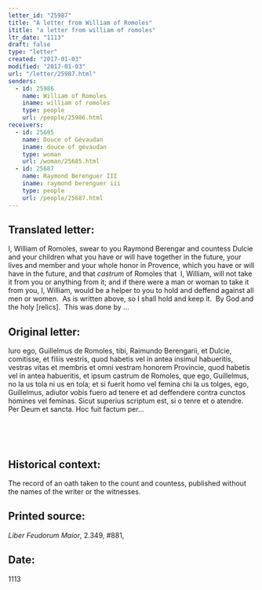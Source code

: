```yaml
---
letter_id: "25987"
title: "A letter from William of Romoles"
ititle: "a letter from william of romoles"
ltr_date: "1113"
draft: false
type: "letter"
created: "2017-01-03"
modified: "2017-01-03"
url: "/letter/25987.html"
senders:
  - id: 25986
    name: William of Romoles
    iname: william of romoles
    type: people
    url: /people/25986.html
receivers:
  - id: 25685
    name: Douce of Gévaudan
    iname: douce of gévaudan
    type: woman
    url: /woman/25685.html
  - id: 25687
    name: Raymond Berenguer III
    iname: raymond berenguer iii
    type: people
    url: /people/25687.html
---
```

<h2> Translated letter:</h2><p class="Bodytext41">I, William of Romoles, swear to you Raymond Berengar and countess Dulcie and your children what you have or will have together in the future, your lives and member and your whole honor in Provence, which you have or will have in the future, and that <em>castrum</em> of Romoles that&nbsp; I, William, will not take it from you or anything from it; and if there were a man or woman to take it from you, I, William, would be a helper to you to hold and deffend against all men or women.&nbsp; As is written above, so I shall hold and keep it.&nbsp; By God and the holy [relics].&nbsp; This was done by …<span></span></p><h2 class="mt-4"> Original letter:</h2><p>Iuro ego, Guillelmus de Romoles, tibi, Raimundo Berengarii, et Dulcie, comitisse, et filiis vestris, quod habetis vel in antea insimul habue­ritis, vestras vitas et membris et omni vestram honorem Provincie, quod habetis vel in antea habueritis, et ipsum castrum de Romoles, que ego, Guillelmus, no la us tola ni us en tola; et si fuerit homo vel femina chi la us tolges, ego, Guillelmus, adiutor vobis fuero ad tenere et ad deffen­dere contra cunctos homines vel feminas. Sicut superius scriptum est, si o tenre et o atendre. Per Deum et sancta. Hoc fuit factum per...</p><p>&nbsp;</p><p class="Bodytext31">&nbsp;</p><h2 class="mt-4"> Historical context:</h2><p>The record of an oath taken to the count and countess, published without the names of the writer or the witnesses. &nbsp;</p><h2 class="mt-4"> Printed source:</h2><p><em>Liber Feudorum Maior</em>, 2.349, #881,</p><h2 class="mt-4"> Date:</h2>1113